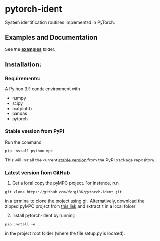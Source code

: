 # pytorch-ident
System identification routines implemented in PyTorch.

## Examples and Documentation

See the [**examples**](examples) folder.


## Installation:

### Requirements:
A Python 3.9 conda environment with

 * numpy
 * scipy
 * matplotlib
 * pandas
 * pytorch
 
### Stable version from PyPI

Run the command 

```
pip install python-mpc
```
This will install the current [stable version](https://pypi.org/project/pytorch-ident/0.1/) from the PyPI package repository.

### Latest version from GitHub
1. Get a local copy the pyMPC project. For instance, run 
```
git clone https://github.com/forgi86/pytorch-ident.git
```
in a terminal to clone the project using git. Alternatively, download the zipped pyMPC project from [this link](https://github.com/forgi86/pytorch-ident/zipball/master) and extract it in a local folder

2. Install pytorch-ident by running
```
pip install -e .
```
in the project root folder (where the file setup.py is located). 
